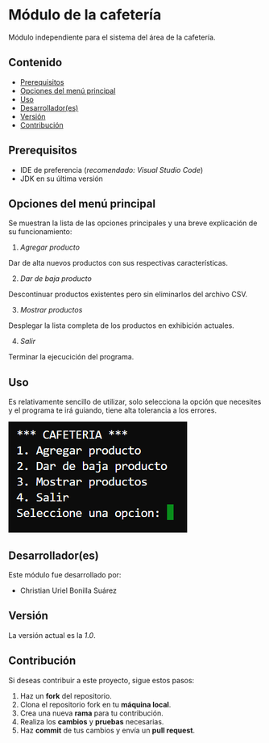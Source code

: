 # Módulo de la cafetería
Módulo independiente para el sistema del área de la cafetería.

## Contenido
- [Prerequisitos](#prerequisitos)
- [Opciones del menú principal](#opciones-del-menú-principal)
- [Uso](#uso)
- [Desarrollador(es)](#desarrolladores)
- [Versión](#versión)
- [Contribución](#contribución)

## Prerequisitos
- IDE de preferencia (*recomendado: Visual Studio Code*)
- JDK en su última versión

## Opciones del menú principal
Se muestran la lista de las opciones principales y una breve explicación de su funcionamiento:
1. *Agregar producto*

Dar de alta nuevos productos con sus respectivas características.

2. *Dar de baja producto*

Descontinuar productos existentes pero sin eliminarlos del archivo CSV.

3. *Mostrar productos*

Desplegar la lista completa de los productos en exhibición actuales.

4. *Salir*

Terminar la ejecucición del programa.

## Uso
Es relativamente sencillo de utilizar, solo selecciona la opción que necesites y el programa te irá guiando, tiene alta tolerancia a los errores.

![UI del módulo](/IU.png "IU del módulo")

## Desarrollador(es)
Este módulo fue desarrollado por:
- Christian Uriel Bonilla Suárez

## Versión
La versión actual es la *1.0*.

## Contribución
Si deseas contribuir a este proyecto, sigue estos pasos:

1. Haz un **fork** del repositorio.
2. Clona el repositorio fork en tu **máquina local**.
3. Crea una nueva **rama** para tu contribución.
4. Realiza los **cambios** y **pruebas** necesarias.
5. Haz **commit** de tus cambios y envía un **pull request**.